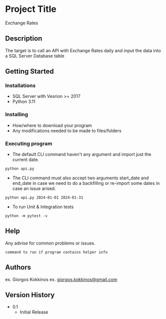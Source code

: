 # Project Title

Exchange Rates

## Description

The target is to call an API with Exchange Rates daily and input the data into a SQL Server Database table

## Getting Started

### Installations

* SQL Server with Vesrion >= 2017
* Python 3.11

### Installing

* How/where to download your program
* Any modifications needed to be made to files/folders

### Executing program

* The default CLI command haven't any argument and import just the current date.
```
python api.py
```
* The CLI command must also accept two arguments start_date and end_date in case we need to do a backfilling or re-import some dates in case an issue arised.
```
python api.py 2024-01-01 2024-01-31
```
* To run Unit & Integration tests
```
python -m pytest -v
```

## Help

Any advise for common problems or issues.
```
command to run if program contains helper info
```

## Authors

ex. Giorgos Kokkinos
ex. giorgos.kokkinos@gmail.com

## Version History

* 0.1
    * Initial Release


